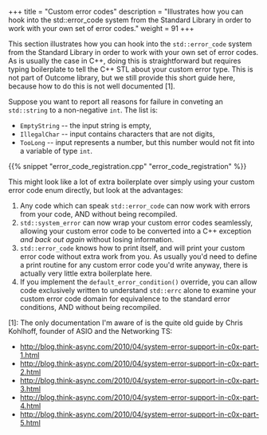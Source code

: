 +++
title = "Custom error codes"
description = "Illustrates how you can hook into the std::error_code system from the Standard Library in order to work with your own set of error codes."
weight = 91
+++


This section illustrates how you can hook into the `std::error_code` system from
the Standard Library in order to work with your own set of error codes. As is usually
the case in C++, doing this is straightforward but requires typing boilerplate
to tell the C++ STL about your custom error type. This is not part of Outcome library, 
but we still provide this short guide here, because how to do this is not well documented [1].

Suppose you want to report all reasons for failure in conveting an `std::string` to a non-negative `int`.
The list is:

* `EmptyString` -- the input string is empty,
* `IllegalChar` -- input contains characters that are not digits,
* `TooLong` -- input represents a number, but this number would not fit into a variable of type `int`.

{{% snippet "error_code_registration.cpp" "error_code_registration" %}}

This might look like a lot of extra boilerplate over simply using your custom
error code enum directly, but look at the advantages:

1. Any code which can speak `std::error_code` can now work with errors from your
   code, AND without being recompiled.
2. `std::system_error` can now wrap your custom error codes seamlessly, allowing
   your custom error code to be converted into a C++ exception *and back out again*
   without losing information.
3. `std::error_code` knows how to print itself, and will print your custom error
   code without extra work from you. As usually you'd need to define a print routine
   for any custom error code you'd write anyway, there is actually very little extra
   boilerplate here.
4. If you implement the `default_error_condition()` override, you can allow code
   exclusively written to understand `std::errc` alone to examine your custom error
   code domain for equivalence to the standard error conditions, AND without being
   recompiled.

[1]: The only documentation I'm aware of is the quite old guide by Chris Kohlhoff, founder of
ASIO and the Networking TS:

- http://blog.think-async.com/2010/04/system-error-support-in-c0x-part-1.html
- http://blog.think-async.com/2010/04/system-error-support-in-c0x-part-2.html
- http://blog.think-async.com/2010/04/system-error-support-in-c0x-part-3.html
- http://blog.think-async.com/2010/04/system-error-support-in-c0x-part-4.html
- http://blog.think-async.com/2010/04/system-error-support-in-c0x-part-5.html